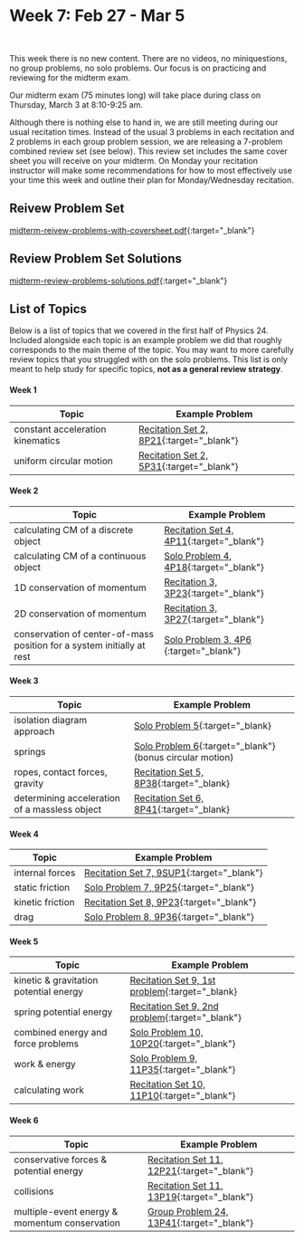# Week 7: Feb 27 - Mar 5

<br>

This week there is no new content. There are no videos, no miniquestions, no group problems, no solo problems. Our focus is on practicing and reviewing for the midterm exam.

Our midterm exam (75 minutes long) will take place during class on Thursday, March 3 at 8:10-9:25 am. 

Although there is nothing else to hand in, we are still meeting during our usual recitation times. Instead of the usual 3 problems in each recitation and 2 problems in each group problem session, we are releasing a 7-problem combined review set (see below). This review set includes the same cover sheet you will receive on your midterm. On Monday your recitation instructor will make some recommendations for how to most effectively use your time this week and outline their plan for Monday/Wednesday recitation.

## Reivew Problem Set

[midterm-reivew-problems-with-coversheet.pdf](https://drive.google.com/file/d/1G9LkXlp58wkSYbxn1LgUSJkcHdBELae9/view?usp=sharing){:target="_blank"}

## Review Problem Set Solutions

[midterm-review-problems-solutions.pdf](https://drive.google.com/file/d/1G9Dlzkf0MsfrXQhN0cZx1sxJ5Pqt_ayC/view?usp=sharing){:target="_blank"}

## List of Topics

Below is a list of topics that we covered in the first half of Physics 24. Included alongside each topic is an example problem we did that roughly corresponds to the main theme of the topic. You may want to more carefully review topics that you struggled with on the solo problems. This list is only meant to help study for specific topics, **not as a general review strategy**. 

#### Week 1

Topic | Example Problem
---------|----------
constant acceleration kinematics | [Recitation Set 2, 8P21](https://drive.google.com/file/d/1gRbEpzYTazOfMZ-kyEcU1jzxjM0AjNrz/view){:target="_blank"} 
uniform circular motion | [Recitation Set 2, 5P31](https://drive.google.com/file/d/1gRbEpzYTazOfMZ-kyEcU1jzxjM0AjNrz/view){:target="_blank"}

#### Week 2

Topic | Example Problem
---------|--------------
calculating CM of a discrete object | [Recitation Set 4, 4P11](https://drive.google.com/file/d/1UT3yUP0hOrEuQ7mQGa_2h1G-aY_JmmAv/view?usp=sharing){:target="_blank"}
calculating CM of a continuous object | [Solo Problem 4, 4P18](https://drive.google.com/file/d/1kssGdJs6eKH_XXqNAaQxuAnev5kfqPaH/view?usp=sharing){:target="_blank"}
1D conservation of momentum |[Recitation 3, 3P23](https://drive.google.com/file/d/14-lV3OBJsflWQVVq_qyBDFqepw3p_0H9/view){:target="_blank"} | 
2D conservation of momentum |[Recitation 3, 3P27](https://drive.google.com/file/d/14-lV3OBJsflWQVVq_qyBDFqepw3p_0H9/view){:target="_blank"}  |
conservation of center-of-mass position for a system initially at rest | [Solo Problem 3, 4P6 ](https://drive.google.com/file/d/1YEPBbCVSmFyjrBAb615u7ChHVk6nh_s9/view?usp=sharing){:target="_blank"} | 

#### Week 3

Topic | Example Problem
---------|-------------
isolation diagram approach | [Solo Problem 5](https://drive.google.com/file/d/1T3FU46_0InZY6mmew3s5JN8uTtgcY7qx/view?usp=sharing){:target="_blank}
springs | [Solo Problem 6](https://drive.google.com/file/d/1pB58hcM1yxx95eHI3uh3R3piNWboiLQR/view?usp=sharing){:target="_blank"} (bonus circular motion)| 
ropes, contact forces, gravity | [Recitation Set 5, 8P38](https://drive.google.com/file/d/102-vW3-o7ig-SlSFCaQlh6-7LsOvy4F-/view){:target="_blank} |
determining acceleration of a massless object | [Recitation Set 6, 8P41](https://drive.google.com/file/d/1DECkLAsUYHk0Qx1sOnGpl9qYtDyNIKtj/view){:target="_blank} | 

#### Week 4 

Topic | Example Problem
---------|--------------
internal forces | [Recitation Set 7, 9SUP1](https://drive.google.com/file/d/1lc3vM0MXhoN_UdGhWo7daajg_b5TPg5k/view){:target="_blank"} |
static friction | [Solo Problem 7, 9P25](https://drive.google.com/file/d/1h6ssCmV0b-0NGCEHMWsImW4GXa8qPRVF/view?usp=sharing){:target="_blank"}
kinetic friction | [Recitation Set 8, 9P23](https://drive.google.com/file/d/1nsb9icXH0Yo9aoiYi_7Mwxq9B7wEVXBf/view){:target="_blank"}
drag | [Solo Problem 8, 9P36](https://drive.google.com/file/d/1iLe7sQllKntrxwHFkxOulMEraHXgmO73/view?usp=sharing){:target="_blank"}

#### Week 5

Topic | Example Problem
---------|--------------
kinetic & gravitation potential energy | [Recitation Set 9, 1st problem](https://drive.google.com/file/d/1bEURF7RNfpozgXe7juMW8LNLUqr96p_h/view){:target="_blank}
spring potential energy | [Recitation Set 9, 2nd problem](https://drive.google.com/file/d/1bEURF7RNfpozgXe7juMW8LNLUqr96p_h/view){:target="_blank"}
combined energy and force problems | [Solo Problem 10, 10P20](https://drive.google.com/file/d/1KMnotHM8q8ADUtX8KE0xs6nZCioJkAJE/view?usp=sharing){:target="_blank"}
work & energy | [Solo Problem 9, 11P35](https://drive.google.com/file/d/1OA8FOhcWzNHZOXFgqE6w6HXIY0KVMWRb/view?usp=sharing){:target="_blank"}
calculating work | [Recitation Set 10, 11P10](https://drive.google.com/file/d/1YFk1uyxa9wc6E0CvaG1N5zhRispeQgPO/view){:target="_blank"}

#### Week 6

Topic | Example Problem
---------|--------------
conservative forces & potential energy | [Recitation Set 11, 12P21](https://drive.google.com/file/d/1bKyTHc986v0jNAOCuALgPAFXZWw0UuN8/view){:target="_blank"}
collisions | [Recitation Set 11, 13P19](https://drive.google.com/file/d/1bKyTHc986v0jNAOCuALgPAFXZWw0UuN8/view){:target="_blank"}
multiple-event energy & momentum conservation | [Group Problem 24, 13P41](https://drive.google.com/file/d/1iv22_bZTX2chWmSdQBgO-sMH9BTHO83L/view?usp=sharing){:target="_blank"}
